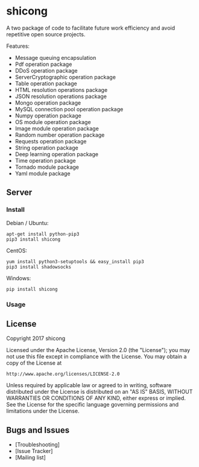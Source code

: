 shicong
===========

A two package of code to facilitate future work efficiency and avoid repetitive open source projects.

Features:
- Message queuing encapsulation
- Pdf operation package
- DDoS operation package
- ServerCryptographic operation package
- Table operation package
- HTML resolution operations package
- JSON resolution operations package
- Mongo operation package
- MySQL connection pool operation package
- Numpy operation package
- OS module operation package
- Image module operation package
- Random number operation package
- Requests operation package
- String operation package
- Deep learning operation package
- Time operation package
- Tornado module package
- Yaml module package

Server
------

### Install

Debian / Ubuntu:

    apt-get install python-pip3
    pip3 install shicong

CentOS:

    yum install python3-setuptools && easy_install pip3
    pip3 install shadowsocks

Windows:

    pip install shicong

### Usage


License
-------

Copyright 2017 shicong

Licensed under the Apache License, Version 2.0 (the "License"); you may
not use this file except in compliance with the License. You may obtain
a copy of the License at

    http://www.apache.org/licenses/LICENSE-2.0

Unless required by applicable law or agreed to in writing, software
distributed under the License is distributed on an "AS IS" BASIS, WITHOUT
WARRANTIES OR CONDITIONS OF ANY KIND, either express or implied. See the
License for the specific language governing permissions and limitations
under the License.

Bugs and Issues
----------------

* [Troubleshooting]
* [Issue Tracker]
* [Mailing list]
